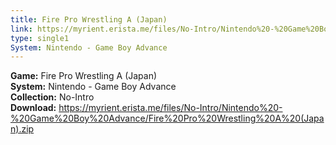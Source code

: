 ```yaml
---
title: Fire Pro Wrestling A (Japan)
link: https://myrient.erista.me/files/No-Intro/Nintendo%20-%20Game%20Boy%20Advance/Fire%20Pro%20Wrestling%20A%20(Japan).zip
type: single1
System: Nintendo - Game Boy Advance
---
```

<b>Game:</b> Fire Pro Wrestling A (Japan)<br>
<b>System:</b> Nintendo - Game Boy Advance<br>
<b>Collection:</b> No-Intro<br>
<b>Download:</b> https://myrient.erista.me/files/No-Intro/Nintendo%20-%20Game%20Boy%20Advance/Fire%20Pro%20Wrestling%20A%20(Japan).zip
